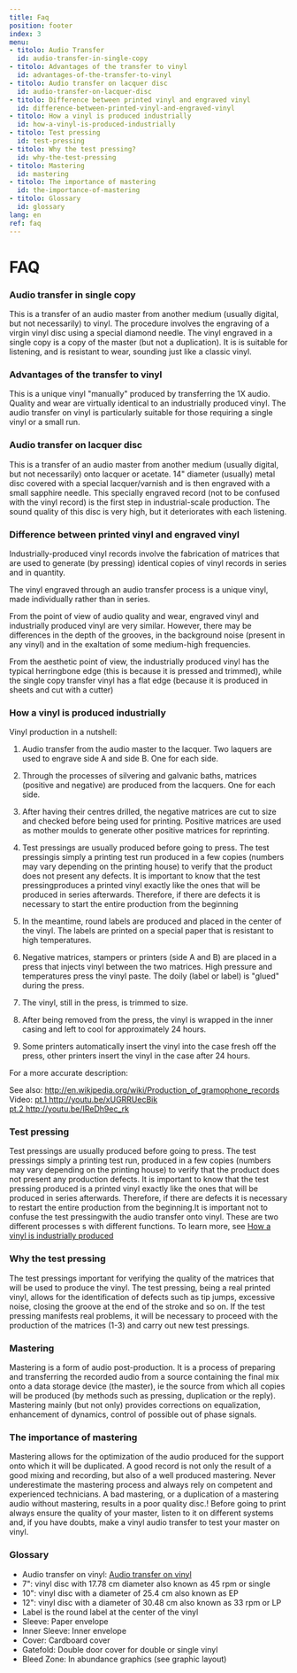 ```yaml
---
title: Faq
position: footer
index: 3
menu:
- titolo: Audio Transfer
  id: audio-transfer-in-single-copy
- titolo: Advantages of the transfer to vinyl
  id: advantages-of-the-transfer-to-vinyl
- titolo: Audio transfer on lacquer disc
  id: audio-transfer-on-lacquer-disc
- titolo: Difference between printed vinyl and engraved vinyl
  id: difference-between-printed-vinyl-and-engraved-vinyl
- titolo: How a vinyl is produced industrially
  id: how-a-vinyl-is-produced-industrially
- titolo: Test pressing
  id: test-pressing
- titolo: Why the test pressing?
  id: why-the-test-pressing
- titolo: Mastering
  id: mastering
- titolo: The importance of mastering
  id: the-importance-of-mastering
- titolo: Glossary
  id: glossary
lang: en
ref: faq
---
```


# FAQ

### Audio transfer in single copy
This is a transfer of an audio master from another medium (usually digital, but not necessarily) to vinyl. The procedure involves the engraving of a virgin vinyl disc using a special diamond needle. The vinyl engraved in a single copy is a copy of the master (but not a duplication). It is is suitable for listening, and is resistant to wear, sounding just like a classic vinyl.

### Advantages of the transfer to vinyl
This  is a unique vinyl "manually" produced by transferring the 1X audio. Quality and wear are virtually identical to an industrially produced vinyl. The audio transfer on vinyl is particularly suitable for those requiring a single vinyl or a small run.

### Audio transfer on lacquer disc
This is a transfer of an audio master from another medium (usually digital, but not necessarily) onto lacquer or acetate. 14" diameter (usually) metal disc covered with a special lacquer/varnish and is then engraved with a small sapphire needle. This specially engraved record (not to be confused with the vinyl record) is the first step in industrial-scale production. The sound quality of this disc is very high, but it deteriorates with each listening.

### Difference between printed vinyl and engraved vinyl
Industrially-produced vinyl records involve the fabrication of matrices that are used to generate (by pressing) identical copies of vinyl records in series and in quantity.

The vinyl engraved through an audio transfer process is a unique vinyl, made individually rather than in series.

From the point of view of audio quality and wear, engraved vinyl and industrially produced vinyl are very similar. However, there may be differences in the depth of the grooves, in the background noise (present in any vinyl) and in the exaltation of some medium-high frequencies.

From the aesthetic point of view, the industrially produced vinyl has the typical herringbone edge (this is because it is pressed and trimmed), while the single copy transfer vinyl has a flat edge (because it is produced in sheets and cut with a cutter)


### How a vinyl is produced industrially

Vinyl production in a nutshell:

1. Audio transfer from the audio master to the lacquer. Two laquers are used to engrave side A and side B. One for each side.

2. Through the processes of silvering and galvanic baths, matrices (positive and negative) are produced from the lacquers. One for each side.

3. After having their centres drilled, the negative matrices are cut to size and checked before being used for printing. Positive matrices are used as mother moulds to generate other positive matrices for reprinting.

4. Test pressings are usually produced before going to press. The test pressingis simply a printing test run produced in a few copies (numbers may vary depending on the printing house) to verify that the product does not present any defects. It is important to know that the test pressingproduces a printed vinyl exactly like the ones that will be produced in series afterwards. Therefore, if there are defects it is necessary to start the entire production from the beginning

6. In the meantime, round labels are produced and placed in the center of the vinyl. The labels are printed on a special paper that is resistant to high temperatures.

7. Negative matrices, stampers or printers (side A and B) are placed in a press that injects vinyl between the two matrices. High pressure and  temperatures press the vinyl paste. The doily (label or label) is "glued" during the press.

8. The vinyl, still in the press, is trimmed to size.

9. After being removed from the press, the vinyl is wrapped in the inner casing and left to cool for approximately 24 hours.

10. Some printers automatically insert the vinyl into the case fresh off the press, other printers insert the vinyl in the case after 24 hours.

For a more accurate description:

See also: <a target="blank" href="http://en.wikipedia.org/wiki/Production_of_gramophone_records">http://en.wikipedia.org/wiki/Production_of_gramophone_records</a><br>
Video: <a target="blank" href="http://youtu.be/xUGRRUecBik"> pt.1 http://youtu.be/xUGRRUecBik</a><br>
<a target="blank" href="http://youtu.be/IReDh9ec_rk">pt.2 http://youtu.be/IReDh9ec_rk</a>

### Test pressing
Test pressings are usually produced before going to press. The test pressings simply a printing test run, produced in a few copies (numbers may vary depending on the printing house) to verify that the product does not present any production defects. It is important to know that the test pressing produced is a printed vinyl exactly like the ones that will be produced in series afterwards. Therefore, if there are defects it is necessary to restart the entire production from the beginning.It is important not to confuse the test pressingwith the audio transfer onto vinyl. These are two different processes s with different functions. To learn more, see [How a vinyl is industrially produced](#how-a-vinyl-is-produced-industrially)

### Why the test pressing
The test pressings  important for verifying the quality of the matrices that will be used to produce the vinyl. The test pressing, being a real printed vinyl, allows for the identification of defects such as tip jumps, excessive noise, closing the groove at the end of the stroke and so on. If the test pressing manifests real problems, it will be necessary to proceed with the production of the matrices (1-3) and carry out new test pressings.

### Mastering
Mastering is a form of audio post-production. It is a process of preparing and transferring the recorded audio from a source containing the final mix onto a data storage device (the master), ie the source from which all copies will be produced (by methods such as pressing, duplication or the reply). 
Mastering mainly (but not only) provides corrections on equalization, enhancement of dynamics, control of possible out of phase signals.

### The importance of mastering
Mastering allows for the optimization of the audio produced for the support onto which it will be duplicated. A good record is not only the result of a good mixing and recording, but also of a well produced mastering. Never underestimate the mastering process and always rely on competent and experienced technicians. A bad mastering, or a duplication of a mastering audio without mastering, results in a poor quality disc.! 
Before going to print always ensure the quality of your master, listen to it on different systems  and, if you have doubts, make a vinyl audio transfer to test  your master on vinyl.

### Glossary
* Audio transfer on vinyl: [Audio transfer on vinyl](#audio-transfer-in-single-copy)
* 7": vinyl disc with 17.78 cm diameter also known as 45 rpm or single
* 10": vinyl disc with a diameter of 25.4 cm also known as EP
* 12": vinyl disc with a diameter of 30.48 cm also known as 33 rpm or LP
* Label is the round label at the center of the vinyl
* Sleeve: Paper envelope
* Inner Sleeve: Inner envelope
* Cover: Cardboard cover
* Gatefold: Double door cover for double or single vinyl
* Bleed Zone: In abundance graphics (see graphic layout)


